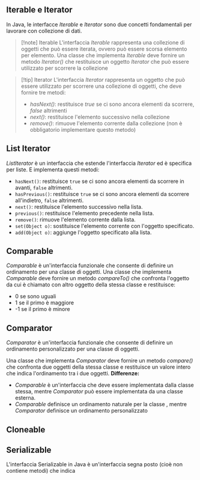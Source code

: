 ## Iterable e Iterator
In Java, le interfacce *Iterable* e *Iterator* sono due concetti fondamentali per lavorare con collezione di dati.
>[!note] Iterable
>L'interfaccia *Iterable* rappresenta una collezione di oggetti che può essere iterata, ovvero può essere scorsa elemento per elemento. Una classe che implementa *Iterable* deve fornire un metodo *Iterator()* che restituisce un oggetto *Iterator* che può essere utilizzato per scorrere la collezione

>[!tip] Iterator
>L'interfaccia *Iterator* rappresenta un oggetto che può essere utilizzato per scorrere una collezione di oggetti, che deve fornire tre metodi:
>- *hasNext()*: restituisce *true* se ci sono ancora elementi da scorrere, *false* altrimenti
>- *next()*: restituisce l'elemento successivo nella collezione
>- *remove()*: rimuove l'elemento corrente dalla collezione (non è obbligatorio implementare questo metodo)

## List Iterator
*ListIterator* è un interfaccia che estende l'interfaccia *Iterator* ed è specifica per liste. E implementa questi metodi:
- `hasNext()`: restituisce `true` se ci sono ancora elementi da scorrere in avanti, `false` altrimenti.
- `hasPrevious()`: restituisce `true` se ci sono ancora elementi da scorrere all'indietro, `false` altrimenti.
- `next()`: restituisce l'elemento successivo nella lista.
- `previous()`: restituisce l'elemento precedente nella lista.
- `remove()`: rimuove l'elemento corrente dalla lista.
- `set(Object o)`: sostituisce l'elemento corrente con l'oggetto specificato.
- `add(Object o)`: aggiunge l'oggetto specificato alla lista.

## Comparable
*Comparable* è un'interfaccia funzionale che consente di definire un ordinamento per una classe  di oggetti.
Una classe che implementa *Comparable* deve fornire un metodo *compareTo()* che confronta l'oggetto da cui è chiamato con altro oggetto della stessa classe e restituisce:
- 0 se sono uguali
- 1 se il primo è maggiore
- -1 se il primo è minore
## Comparator
*Comparator* è un'interfaccia funzionale che consente di definire un ordinamento personalizzato per una classe di oggetti.

Una classe che implementa *Comparator* deve fornire un metodo *compare()* che confronta due oggetti della stessa classe e restituisce un valore intero che indica l'ordinamento tra i due oggetti.
**Differenze:**
- *Comparable* è un'interfaccia che deve essere implementata dalla classe stessa, mentre *Comparator* può essere implementata da una classe esterna.
- *Comparable* definisce un ordinamento naturale per la classe , mentre *Comparator* definisce un ordinamento personalizzato
## Cloneable

## Serializable
L'interfaccia Serializable in Java è un'interfaccia segna posto (cioè non contiene metodi) che indica




